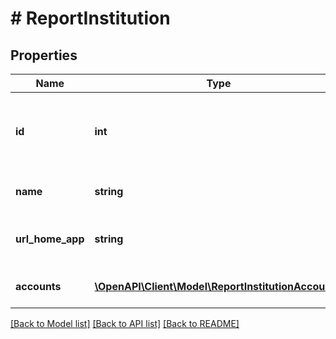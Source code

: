 # # ReportInstitution

## Properties

Name | Type | Description | Notes
------------ | ------------- | ------------- | -------------
**id** | **int** | The ID of a financial institution, represented as a number |
**name** | **string** | Finicity institution name |
**url_home_app** | **string** | The URL of the Financial Institution |
**accounts** | [**\OpenAPI\Client\Model\ReportInstitutionAccount[]**](ReportInstitutionAccount.md) | A list of account records | [optional]

[[Back to Model list]](../../README.md#models) [[Back to API list]](../../README.md#endpoints) [[Back to README]](../../README.md)
